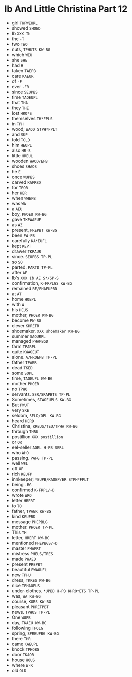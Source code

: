 # Ib And Little Christina Part 12

* girl `TKPWEURL`
* showed `SHOED`
* Ib `XXX Ib`
* the `-T`
* two `TWO`
* nuts, `TPHUTS KW-BG`
* which `WEU`
* she `SHE`
* had `H`
* taken `TAEPB`
* care `KAEUR`
* of `-F`
* ever `-FR`
* since `SEUPBS`
* time `TAOEUPL`
* that `THA`
* they `THE`
* lost `HRO*S`
* themselves `TH*EPLS`
* in `TPH`
* wood; `WAOD STPH*FPLT`
* and `SKP`
* told `TOLD`
* him `HEUPL`
* also `HR-S`
* little `HREUL`
* wooden `WAOD/EPB`
* shoes `SHAOS`
* he `E`
* once `WUPBS`
* carved `KAFRBD`
* for `TPOR`
* her `HER`
* when `WHEPB`
* was `WA`
* a `AEU`
* boy, `PWOEU KW-BG`
* gave `TKPWAEUF`
* as `AZ`
* present, `PREPBT KW-BG`
* been `PW-PB`
* carefully `KA*EUFL`
* kept `KEPT`
* drawer `TKRAUR`
* since. `SEUPBS TP-PL`
* so `SO`
* parted. `PARTD TP-PL`
* after `AF`
* Ib's `XXX Ib AE S*/SP-S`
* confirmation, `K-FRPLGS KW-BG`
* remained `RE/PHAEUPBD`
* at `AT`
* home `HOEPL`
* with `W`
* his `HEUS`
* mother, `PHOER KW-BG`
* become `PW-BG`
* clever `KHREFR`
* shoemaker, `XXX shoemaker KW-BG`
* summer `SAOURPL`
* managed `PHAPBGD`
* farm `TPARPL`
* quite `KWAOEUT`
* alone. `A/HROEPB TP-PL`
* father `TPAER`
* dead `TKED`
* some `SOPL`
* time, `TAOEUPL KW-BG`
* mother `PHOER`
* no `TPHO`
* servants. `SER/SRAPBTS TP-PL`
* Sometimes, `STAOEUPLS KW-BG`
* But `PWUT`
* very `SRE`
* seldom, `SELD/OPL KW-BG`
* heard `HERD`
* Christina, `KREUS/TEU/TPHA KW-BG`
* through `THRU`
* postillion `XXX postillion`
* or `OR`
* eel-seller `AOEL H-PB SERL`
* who `WHO`
* passing. `PAFG TP-PL`
* well `WEL`
* off `OF`
* rich `REUFP`
* innkeeper; `*EUPB/KAOEP/ER STPH*FPLT`
* being `-BG`
* confirmed `K-FRPL/-D`
* wrote `WRO`
* letter `HRERT`
* to `TO`
* father, `TPAER KW-BG`
* kind `KEUPBD`
* message `PHEPBLG`
* mother. `PHOER TP-PL`
* This `TH`
* letter, `HRERT KW-BG`
* mentioned `PHEPBGS/-D`
* master `PHAFRT`
* mistress `PHEUS/TRES`
* made `PHAED`
* present `PREPBT`
* beautiful `PWAOUFL`
* new `TPHU`
* dress, `TKRES KW-BG`
* nice `TPHAOEUS`
* under-clothes. `*UPBD H-PB KHRO*ETS TP-PL`
* was, `WA KW-BG`
* course, `KORS KW-BG`
* pleasant `PHREFPBT`
* news. `TPHUS TP-PL`
* One `WUPB`
* day, `TKAEU KW-BG`
* following `TPOLG`
* spring, `SPREUPBG KW-BG`
* there `THR`
* came `KAEUPL`
* knock `TPHOBG`
* door `TKAOR`
* house `HOUS`
* where `W-R`
* old `OLD`
